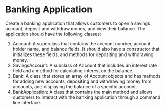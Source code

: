 # Banking Application

Create a banking application that allows customers to open a savings account, deposit and withdraw money, and view their balance. The application should have the following classes:

1. Account: A superclass that contains the account number, account holder name, and balance fields. It should also have a constructor that initializes these fields, and methods for depositing and withdrawing money.
2. SavingsAccount: A subclass of Account that includes an interest rate field and a method for calculating interest on the balance.
3. Bank: A class that stores an array of Account objects and has methods for adding new accounts, depositing and withdrawing money from accounts, and displaying the balance of a specific account.
4. BankApplication: A class that contains the main method and allows customers to interact with the banking application through a command line interface.
